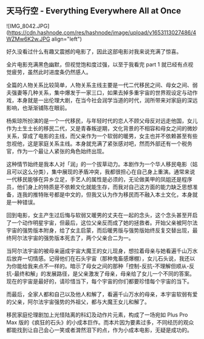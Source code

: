 ## 天马行空 - Everything Everywhere All at Once


![IMG_8042.JPG](https://cdn.hashnode.com/res/hashnode/image/upload/v1653113027486/4WZMw6K2w.JPG align="left")

好久没看过什么有趣又震撼的电影了，因此这部电影对我来说充满了惊喜。

全片电影充满黑色幽默，但视觉饱和度过强，以至于我看完 part 1 就已经有点视觉疲劳，虽然此时进度条仍然感人。

全篇的人物关系比较简单，人物关系主线主要是一代二代移民之间、母女之间、弱夫强妻等几种关系，集中爆发于一家三口，如果去掉多重宇宙的世界观设定与动作戏，本身就是一出伦理大剧，在当今社会润学当道的时代，润所带来对家庭的深远影响，也渐渐铺陈在眼前。

杨紫琼所扮演的是一个一代移民，与年轻时代的恋人不顾父母反对远走他国，女儿作为土生土长的移民二代，又是青春叛逆期，文化背景的不相容和母女之间的微妙关系，穿成了电影的主线，而父亲作为一个软弱的暖男，女主也并不依赖甚至有些忽视他，这是家庭关系主线。本身就充满了紧张感对吧，然而外部还有一个税务官，作为一个最让人紧张的角色始终出现。

这种情节始终是我本人对「润」的一个拔草动力。本剧作为一个华人移民电影（姑且可以这么分类），集中展现的矛盾冲突，我都很担心在自己身上重演。通常来说一代移民能够在异乡立足，手艺人的属性是必须的，无论做美甲的凤姐还是程序员，他们身上的特质是不依赖文化就能生存，而我对自己这方面的能力缺乏思想准备，连我的推特账号都是中文的，但我又认为作为移民而不融入本土文化，本身就是一种错误。

回到电影，女主产生过后悔与软弱又暖男的丈夫在一起的念头，这个念头甚至开启了一个动作明星宇宙，但最后，这位父亲反而成了她的拯救者。开始父亲被阿尔法宇宙的强势版本附身，给了女主启蒙，而后暖男版与强势版始终反复交替出现，最终阿尔法宇宙的强势版本死去了，两个父亲合二为一。

当阿尔法宇宙的被母亲逼成宇宙大魔王的女儿现身，想拉着母亲与她看遍千山万水后放弃一切情感。记得他们在石头宇宙（那种鬼畜感爆棚），女儿石头说，我还以为你能给我来点不一样的。暗示了母女之间的那种「控制-反抗-不理解但顺从-反抗-最终和解」的发展路径，是父亲激发了母亲，母亲给了女儿一个不同的答案。现在的宇宙是最好的，请珍惜当下，每个宇宙的你们都要珍惜每个宇宙的当下。

而最后，全家人都和自己以及他人和解了，看遍千山万水的母亲，本宇宙软弱有爱的父亲，阿尔法宇宙强势的外祖父，都与大魔王女儿和解了。

移民家庭伦理剧加上光怪陆离的科幻及动作片元素，构成了一场宛如 Plus Pro Max 版的《疯狂的石头》的小成本巨作。而本片因为要素过多，不同经历的观众都能找到让自己会心一笑或者潸然泪下的点，作为小成本电影，无疑是成功的。